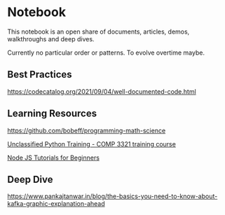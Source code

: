 # Notebook 

This notebook is an open share of documents, articles, demos, walkthroughs and deep dives.

Currently no particular order or patterns. To evolve overtime maybe. 

## Best Practices 

https://codecatalog.org/2021/09/04/well-documented-code.html 


## Learning Resources 

https://github.com/bobeff/programming-math-science 

[Unclassified Python Training - COMP 3321 training course](https://www.youtube.com/playlist?list=PL4cUxeGkcC9gcy9lrvMJ75z9maRw4byYp)

[Node JS Tutorials for Beginners](https://www.youtube.com/playlist?list=PL4cUxeGkcC9gcy9lrvMJ75z9maRw4byYp)

## Deep Dive 

https://www.pankajtanwar.in/blog/the-basics-you-need-to-know-about-kafka-graphic-explanation-ahead 

